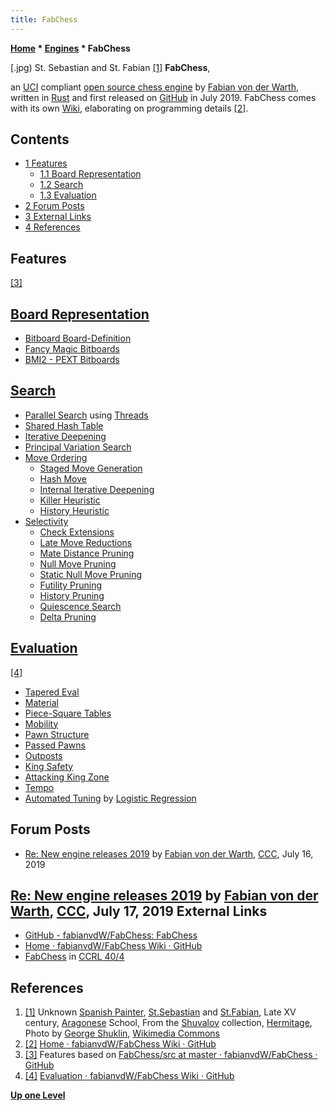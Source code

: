 ```yaml
---
title: FabChess
---
```

**[Home](Home "Home") * [Engines](Engines "Engines") * FabChess**

\[.jpg) St. Sebastian and St. Fabian <a id="cite-note-1" href="#cite-ref-1">[1]</a>
**FabChess**,

an [UCI](UCI "UCI") compliant [open source chess engine](Category:Open_Source "Category:Open Source") by [Fabian von der Warth](index.php?title=Fabian_von_der_Warth&action=edit&redlink=1 "Fabian von der Warth (page does not exist)"), written in [Rust](Rust "Rust") and first released on [GitHub](https://en.wikipedia.org/wiki/GitHub) in July 2019.
FabChess comes with its own [Wiki](https://en.wikipedia.org/wiki/Wiki), elaborating on programming details <a id="cite-note-2" href="#cite-ref-2">[2]</a>.

## Contents

- [1 Features](#features)
  - [1.1 Board Representation](#board-representation)
  - [1.2 Search](#search)
  - [1.3 Evaluation](#evaluation)
- [2 Forum Posts](#forum-posts)
- [3 External Links](#external-links)
- [4 References](#references)

## Features

<a id="cite-note-3" href="#cite-ref-3">[3]</a>

## [Board Representation](Board_Representation "Board Representation")

- [Bitboard Board-Definition](Bitboard_Board-Definition "Bitboard Board-Definition")
- [Fancy Magic Bitboards](Magic_Bitboards#Fancy "Magic Bitboards")
- [BMI2 - PEXT Bitboards](BMI2#PEXTBitboards "BMI2")

## [Search](Search "Search")

- [Parallel Search](Parallel_Search "Parallel Search") using [Threads](Thread "Thread")
- [Shared Hash Table](Shared_Hash_Table "Shared Hash Table")
- [Iterative Deepening](Iterative_Deepening "Iterative Deepening")
- [Principal Variation Search](Principal_Variation_Search "Principal Variation Search")
- [Move Ordering](Move_Ordering "Move Ordering")
  - [Staged Move Generation](Move_Generation#Staged "Move Generation")
  - [Hash Move](Hash_Move "Hash Move")
  - [Internal Iterative Deepening](Internal_Iterative_Deepening "Internal Iterative Deepening")
  - [Killer Heuristic](Killer_Heuristic "Killer Heuristic")
  - [History Heuristic](History_Heuristic "History Heuristic")
- [Selectivity](Selectivity "Selectivity")
  - [Check Extensions](Check_Extensions "Check Extensions")
  - [Late Move Reductions](Late_Move_Reductions "Late Move Reductions")
  - [Mate Distance Pruning](Mate_Distance_Pruning "Mate Distance Pruning")
  - [Null Move Pruning](Null_Move_Pruning "Null Move Pruning")
  - [Static Null Move Pruning](Reverse_Futility_Pruning "Reverse Futility Pruning")
  - [Futility Pruning](Futility_Pruning "Futility Pruning")
  - [History Pruning](History_Leaf_Pruning "History Leaf Pruning")
  - [Quiescence Search](Quiescence_Search "Quiescence Search")
  - [Delta Pruning](Delta_Pruning "Delta Pruning")

## [Evaluation](Evaluation "Evaluation")

<a id="cite-note-4" href="#cite-ref-4">[4]</a>

- [Tapered Eval](Tapered_Eval "Tapered Eval")
- [Material](Material "Material")
- [Piece-Square Tables](Piece-Square_Tables "Piece-Square Tables")
- [Mobility](Mobility "Mobility")
- [Pawn Structure](Pawn_Structure "Pawn Structure")
- [Passed Pawns](Passed_Pawn "Passed Pawn")
- [Outposts](Outposts "Outposts")
- [King Safety](King_Safety "King Safety")
- [Attacking King Zone](King_Safety#Attacking "King Safety")
- [Tempo](Tempo "Tempo")
- [Automated Tuning](Automated_Tuning "Automated Tuning") by [Logistic Regression](Automated_Tuning#LogisticRegression "Automated Tuning")

## Forum Posts

- [Re: New engine releases 2019](http://www.talkchess.com/forum3/viewtopic.php?f=2&t=69754&start=242) by [Fabian von der Warth](index.php?title=Fabian_von_der_Warth&action=edit&redlink=1 "Fabian von der Warth (page does not exist)"), [CCC](CCC "CCC"), July 16, 2019

## [Re: New engine releases 2019](http://www.talkchess.com/forum3/viewtopic.php?f=2&t=69754&start=244) by [Fabian von der Warth](index.php?title=Fabian_von_der_Warth&action=edit&redlink=1 "Fabian von der Warth (page does not exist)"), [CCC](CCC "CCC"), July 17, 2019 External Links

- [GitHub - fabianvdW/FabChess: FabChess](https://github.com/fabianvdW/FabChess)
- [Home · fabianvdW/FabChess Wiki · GitHub](https://github.com/fabianvdW/FabChess/wiki)
- [FabChess](http://www.computerchess.org.uk/ccrl/404/cgi/compare_engines.cgi?family=FabChess&print=Rating+list&print=Results+table&print=LOS+table&print=Ponder+hit+table&print=Eval+difference+table&print=Comopp+gamenum+table&print=Overlap+table&print=Score+with+common+opponents) in [CCRL 40/4](CCRL "CCRL")

## References

1. <a id="cite-ref-1" href="#cite-note-1">[1]</a>  Unknown [Spanish Painter](https://en.wikipedia.org/wiki/List_of_Spanish_painters), [St.Sebastian](https://en.wikipedia.org/wiki/Saint_Sebastian) and [St.Fabian](https://en.wikipedia.org/wiki/Pope_Fabian), Late XV century, [Aragonese](https://en.wikipedia.org/wiki/Aragon) School, From the [Shuvalov](https://en.wikipedia.org/wiki/Ivan_Shuvalov) collection, [Hermitage](https://en.wikipedia.org/wiki/Hermitage_Museum), Photo by [George Shuklin](https://commons.wikimedia.org/wiki/User:George_Shuklin), [Wikimedia Commons](https://en.wikipedia.org/wiki/Wikimedia_Commons)
1. <a id="cite-ref-2" href="#cite-note-2">[2]</a> [Home · fabianvdW/FabChess Wiki · GitHub](https://github.com/fabianvdW/FabChess/wiki)
1. <a id="cite-ref-3" href="#cite-note-3">[3]</a> Features based on [FabChess/src at master · fabianvdW/FabChess · GitHub](https://github.com/fabianvdW/FabChess/tree/master/src)
1. <a id="cite-ref-4" href="#cite-note-4">[4]</a> [Evaluation · fabianvdW/FabChess Wiki · GitHub](https://github.com/fabianvdW/FabChess/wiki/Evaluation)

**[Up one Level](Engines "Engines")**

